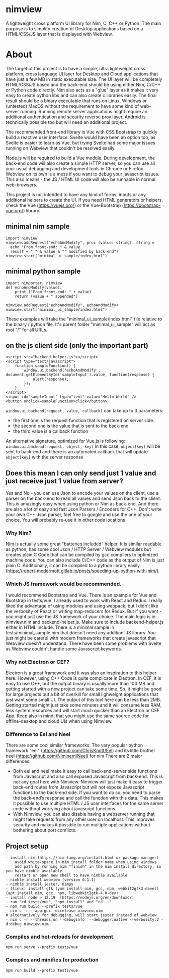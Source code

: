 # nimview
A lightweight cross platform UI library for Nim, C, C++ or Python. The main purpose is to simplify creation of Desktop applications based on a HTML/CSS/JS layer that is displayed with Webview.

# About

The target of this project is to have a simple, ultra lightweight cross platform, cross language UI layer for Desktop and Cloud applications that have just a few MB in static executable size. 
The UI layer will be completely HTML/CSS/JS based and the back-end should be using either Nim, C/C++ or Python code directly. 
Nim also acts as a "glue" layer as it makes it very easy to create python libs and can also create c libraries easily. 
The final result should be a binary executable that runs on Linux, Windows or (untested) MacOS  without the requirement to have some kind of web-server running. 
Running remote server applications might require an additional authentication and security reverse proy layer. Android is technically possible too but will need an additional project. 

The recommended front-end library is Vue with CSS Bootstrap to quickly build a reactive user interface. 
Svelte would have been an option too, as Svelte is easier to learn as Vue, but trying Svelte had some major issues running on Webview that couldn't be resolved easily.

Node.js will be required to build a Vue module. 
During development, the back-end code will also create a simple HTTP server, so you can use all your usual debugging and development tools in Chrome or Firefox. 
Webview on its own is a mess if you want to debug your javascript issues.
This also means - the JS / HTML UI code will also be runnable in normal web-browsers.

This project is not intended to have any kind of forms, inputs or any additional helpers to create the UI. 
If you need HTML generators or helpers, check the Vue (https://vuejs.org/) or the Vue-Bootstrap (https://bootstrap-vue.org/) library.

## minimal nim sample
```
import nimview
nimview.addRequest("echoAndModify", proc (value: string): string =
  echo "From front-end: " & value
  result = "'" & value & "' modified by back-end")
nimview.start("minimal_ui_sample/index.html")
```
## minimal python sample
```
import nimporter, nimview
def echoAndModify(value):
    print ("From front-end: " + value)
    return (value + " appended")

nimview.addRequest("echoAndModify", echoAndModify)
nimview.start("minimal_ui_sample/index.html")
```

These examples will take the "minimal_ui_sample/index.html" file relative to the binary / python file.
It's parent folder "minimal_ui_sample" will act as root "/" for all URLs.

## on the js client side (only the important part)
```
<script src="backend-helper.js"></script>
<script type="text/javascript">
    function sampleFunction() {
        window.ui.backend('echoAndModify', document.getElementById('sampleInput').value, function(response) { 
			alert(response); 
		});
    }
</script>
<input id="sampleInput" type="text" value="Hello World" />
<button onclick=sampleFunction>click</button>
```

`window.ui.backend(request, value, callback)` can take up to 3 parameters:
- the first one is the request function that is registered on server side.
- the second one is the value that is sent to the back-end
- the third value is a callback function
 
An alternative signature, optimized for Vue.js is following:
`window.ui.backend(request, object, key)`
In this case, `object[key]` will be sent to back-end and there is an automated callback that will update `object[key]` with the server response

## Does this mean I can only send just 1 value and just receive just 1 value from server?
Yes and No - you can use Json to encode your values on the client, use a parser on the back-end to read all values and send Json back to the client. This is amazingly easy when using python or Nim as back-end. 
And there are also a lot of easy and fast Json Parsers / Encoders for C++. Don't write your own C++ Json parser, feel free to google and use the one of your choice. You will probably re-use it in other code locations

### Why Nim?
Nim is actually some great "batteries included" helper. It is similar readable as python, has some cool Json / HTTP Server / Webview modules but creates plain C Code that can be compiled by gcc compilers to optimized machine code. 
You can also include C/C++ code as the output of Nim is just plain C. Additionally, it can be compiled to a python library easily. (https://robert-mcdermott.gitlab.io/posts/speeding-up-python-with-nim/).

### Which JS framework would be recommended.
I would recommend Bootstrap and Vue. There is an example for Vue and Bootstrap in tests/vue.
I already used to work with React and Redux. I really liked the advantage of using modules and using webpack, but I didn't like the verbosity of React or writing map-reducers for Redux. But if you want - you might just use the JS framework of your choice.
The main logic is in nimview.nim and backend-helper.js. Make sure to include backend-helper.js either in HTML include. There is a minimal sample in tests/minimal_sample.nim that doesn't need any additionl JS library. 
You just might be careful with modern frameworks that create javascript that Webview doesn't understand. There have been some problems with Svelte as Webview couldn't handle some Javascript keywords.

### Why not Electron or CEF?
Electron is a great framework and it was also an inspiration to this helper here. However, using C++ Code is quite complicate in Electron. In CEF, it is easy to use C++, but the output binary is usually more than 100 MB and getting started with a new project can take some time. 
So, it might be good for large projects but a bit of overkill for small lighweight applications that just want some small UI.
The output of this tool here can be less than 2MB. Getting started might just take some minutes and it will consume less RAM, less system resources and will start much quicker than an Electron or CEF App.
Keep also in mind, that you might use the same source code for offline-desktop and cloud UIs when using Nimview.

### Difference to Eel and Neel
There are some cool similar frameworks: The very popular python framework "eel" (https://github.com/ChrisKnott/Eel) and its little brother neel (https://github.com/Niminem/Neel) for nim
There are 2 major differences: 
- Both eel and neel make it easy to call back-end-server side functions from Javascript and also call exposed Javascript from back-end. This is not any goal here with Nimview. 
  Nimview will just make it easy to trigger back-end routes from Javascript but will not expose Javascript functions to the back-end side. 
  If you want to do so, you need to parse the back-end’s response and call the function with this data. This makes it possible to use multiple HTML / JS user interfaces for the same server code without worrying about javascript functions.
- With Nimview, you can also disable having a webserver running that might take requests from any other user on localhost. This improves security and makes it possible to run multiple applications without bothering about port conflicts.

## Project setup
```
- install nim (https://nim-lang.org/install.html or package manager)
    avoid white-space in nim install folder name when using windows
    add path by running nim "finish" in the nim install directory, so you have nimble available
    restart or open new shell to have nimble available
- nimble install webview (version 0.1.1)
- nimble install jester, nimpy
- (linux) install gtk (yum install nim, gcc, npm, webkit2gtk3-devel) (apt install nim, gcc, npm, libwebkit2gtk-4.0-dev)
- install node > 12.19  (https://nodejs.org/en/download/)
- run "cd tests/vue", "npm install" and "cd .." 
- npm run build --prefix tests/vue
- nim c -r --app:gui -d:release nimview.nim 
# alternatively for debugging, will start jester instead of webview
- nim c -r --threads:on --debuginfo  --debugger:native --verbosity:2 -d:debug nimview.nim
```

### Compiles and hot-reloads for development
```
npm run serve --prefix tests/vue
```

### Compiles and minifies for production
```
npm run build --prefix tests/vue
```